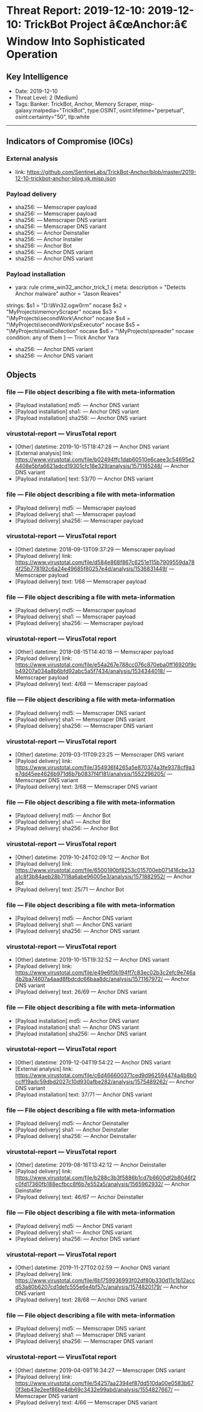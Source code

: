 # Threat Report: 2019-12-10: 2019-12-10: TrickBot Project â€œAnchor:â€ Window Into Sophisticated Operation


## Key Intelligence
* Date: 2019-12-10
* Threat Level: 2 (Medium)
* Tags: Banker: TrickBot, Anchor, Memory Scraper, misp-galaxy:malpedia="TrickBot", type:OSINT, osint:lifetime="perpetual", osint:certainty="50", tlp:white

---

## Indicators of Compromise (IOCs)
### External analysis
* link: https://github.com/SentineLabs/TrickBot-Anchor/blob/master/2019-12-10-trickbot-anchor-blog.vk.misp.json

### Payload delivery
* sha256: <sha256> — Memscraper payload
* sha256: <sha256> — Memscraper payload
* sha256: <sha256> — Memscraper DNS variant
* sha256: <sha256> — Memscraper DNS variant
* sha256: <sha256> — Anchor Deinstaller
* sha256: <sha256> — Anchor Installer
* sha256: <sha256> — Anchor Bot
* sha256: <sha256> — Anchor DNS variant
* sha256: <sha256> — Anchor DNS variant

### Payload installation
* yara: rule crime_win32_anchor_trick_1
{
meta:
      description = "Detects Anchor malware"
      author = "Jason Reaves"

strings: 
$s1 = "D:\\Win32.ogw0rm" nocase
$s2 = "MyProjects\\memoryScraper" nocase
$s3 = "\\MyProjects\\secondWork\\Anchor" nocase
$s4 = "\\MyProjects\\secondWork\\psExecutor" nocase
$s5 = "\\MyProjects\\mailCollection" nocase
$s6 = "\\MyProjects\\spreader" nocase
condition:
any of them
} — Trick Anchor Yara
* sha256: <sha256> — Anchor DNS variant
* sha256: <sha256> — Anchor DNS variant

## Objects
### file — File object describing a file with meta-information
* [Payload installation] md5: <md5> — Anchor DNS variant
* [Payload installation] sha1: <sha1> — Anchor DNS variant
* [Payload installation] sha256: <sha256> — Anchor DNS variant

### virustotal-report — VirusTotal report
* [Other] datetime: 2019-10-15T18:47:28 — Anchor DNS variant
* [External analysis] link: https://www.virustotal.com/file/b02494ffc1dab60510e6caee3c54695e24408e5bfa6621adcd19301cfc18e329/analysis/1571165248/ — Anchor DNS variant
* [Payload installation] text: 53/70 — Anchor DNS variant

### file — File object describing a file with meta-information
* [Payload delivery] md5: <md5> — Memscraper payload
* [Payload delivery] sha1: <sha1> — Memscraper payload
* [Payload delivery] sha256: <sha256> — Memscraper payload

### virustotal-report — VirusTotal report
* [Other] datetime: 2018-09-13T09:37:29 — Memscraper payload
* [Payload delivery] link: https://www.virustotal.com/file/d584e868f867c6251e115b7909559da784f25b778192c6a24e49685f80257e4d/analysis/1536831449/ — Memscraper payload
* [Payload delivery] text: 1/68 — Memscraper payload

### file — File object describing a file with meta-information
* [Payload delivery] md5: <md5> — Memscraper payload
* [Payload delivery] sha1: <sha1> — Memscraper payload
* [Payload delivery] sha256: <sha256> — Memscraper payload

### virustotal-report — VirusTotal report
* [Other] datetime: 2018-08-15T14:40:18 — Memscraper payload
* [Payload delivery] link: https://www.virustotal.com/file/e54a267e788cc076c870eba0ff16920f9cb49207a034a8b6bfd92abc5a5f7434/analysis/1534344018/ — Memscraper payload
* [Payload delivery] text: 4/68 — Memscraper payload

### file — File object describing a file with meta-information
* [Payload delivery] md5: <md5> — Memscraper DNS variant
* [Payload delivery] sha1: <sha1> — Memscraper DNS variant
* [Payload delivery] sha256: <sha256> — Memscraper DNS variant

### virustotal-report — VirusTotal report
* [Other] datetime: 2019-03-11T09:23:25 — Memscraper DNS variant
* [Payload delivery] link: https://www.virustotal.com/file/354936f4265a5e870374a3fe9378cf9a3e7dd45ee4626b971d6b7b0837f4f181/analysis/1552296205/ — Memscraper DNS variant
* [Payload delivery] text: 3/68 — Memscraper DNS variant

### file — File object describing a file with meta-information
* [Payload delivery] md5: <md5> — Anchor Bot
* [Payload delivery] sha1: <sha1> — Anchor Bot
* [Payload delivery] sha256: <sha256> — Anchor Bot

### virustotal-report — VirusTotal report
* [Other] datetime: 2019-10-24T02:09:12 — Anchor Bot
* [Payload delivery] link: https://www.virustotal.com/file/6500190bf8253c015700eb071416cbe33a1c8f3b84aeb28b7118a6abe96005e3/analysis/1571882952/ — Anchor Bot
* [Payload delivery] text: 25/71 — Anchor Bot

### file — File object describing a file with meta-information
* [Payload delivery] md5: <md5> — Anchor DNS variant
* [Payload delivery] sha1: <sha1> — Anchor DNS variant
* [Payload delivery] sha256: <sha256> — Anchor DNS variant

### virustotal-report — VirusTotal report
* [Other] datetime: 2019-10-15T19:32:52 — Anchor DNS variant
* [Payload delivery] link: https://www.virustotal.com/file/e49e6f0b194ff7c83ec02b3c2efc9e746a4b2ba74607a4aad8fbdcdc66baa8dc/analysis/1571167972/ — Anchor DNS variant
* [Payload delivery] text: 26/69 — Anchor DNS variant

### file — File object describing a file with meta-information
* [Payload installation] md5: <md5> — Anchor DNS variant
* [Payload installation] sha1: <sha1> — Anchor DNS variant
* [Payload installation] sha256: <sha256> — Anchor DNS variant

### virustotal-report — VirusTotal report
* [Other] datetime: 2019-12-04T19:54:22 — Anchor DNS variant
* [External analysis] link: https://www.virustotal.com/file/c6d466600371ced9d962594474a4b8b0ccff19adc59dbd2027c10d930afbe282/analysis/1575489262/ — Anchor DNS variant
* [Payload installation] text: 37/71 — Anchor DNS variant

### file — File object describing a file with meta-information
* [Payload delivery] md5: <md5> — Anchor Deinstaller
* [Payload delivery] sha1: <sha1> — Anchor Deinstaller
* [Payload delivery] sha256: <sha256> — Anchor Deinstaller

### virustotal-report — VirusTotal report
* [Other] datetime: 2019-08-16T13:42:12 — Anchor Deinstaller
* [Payload delivery] link: https://www.virustotal.com/file/b288c3b3f5886b1cd7b6600df2b8046f2c0fd17360fb188ecfbcc8f6b7e552a5/analysis/1565962932/ — Anchor Deinstaller
* [Payload delivery] text: 46/67 — Anchor Deinstaller

### file — File object describing a file with meta-information
* [Payload delivery] md5: <md5> — Anchor DNS variant
* [Payload delivery] sha1: <sha1> — Anchor DNS variant
* [Payload delivery] sha256: <sha256> — Anchor DNS variant

### virustotal-report — VirusTotal report
* [Other] datetime: 2019-11-27T02:02:59 — Anchor DNS variant
* [Payload delivery] link: https://www.virustotal.com/file/6b1759936993f02df80b330d11c1b12accd53a80b6207cd1defc555e6e4bf57c/analysis/1574820179/ — Anchor DNS variant
* [Payload delivery] text: 28/68 — Anchor DNS variant

### file — File object describing a file with meta-information
* [Payload delivery] md5: <md5> — Memscraper DNS variant
* [Payload delivery] sha1: <sha1> — Memscraper DNS variant
* [Payload delivery] sha256: <sha256> — Memscraper DNS variant

### virustotal-report — VirusTotal report
* [Other] datetime: 2019-04-09T16:34:27 — Memscraper DNS variant
* [Payload delivery] link: https://www.virustotal.com/file/54257aa2394ef87dd510da00e0583b670f3eb43e2eef86be4db69c3432e99abd/analysis/1554827667/ — Memscraper DNS variant
* [Payload delivery] text: 4/66 — Memscraper DNS variant
